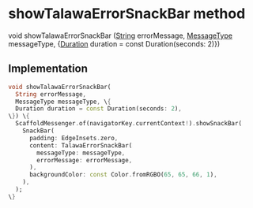 


# showTalawaErrorSnackBar method








void showTalawaErrorSnackBar
([String](https://api.flutter.dev/flutter/dart-core/String-class.html) errorMessage, [MessageType](../../enums_enums/MessageType.md) messageType, \{[Duration](https://api.flutter.dev/flutter/dart-core/Duration-class.html) duration = const Duration(seconds: 2)\})








## Implementation

```dart
void showTalawaErrorSnackBar(
  String errorMessage,
  MessageType messageType, \{
  Duration duration = const Duration(seconds: 2),
\}) \{
  ScaffoldMessenger.of(navigatorKey.currentContext!).showSnackBar(
    SnackBar(
      padding: EdgeInsets.zero,
      content: TalawaErrorSnackBar(
        messageType: messageType,
        errorMessage: errorMessage,
      ),
      backgroundColor: const Color.fromRGBO(65, 65, 66, 1),
    ),
  );
\}
```







